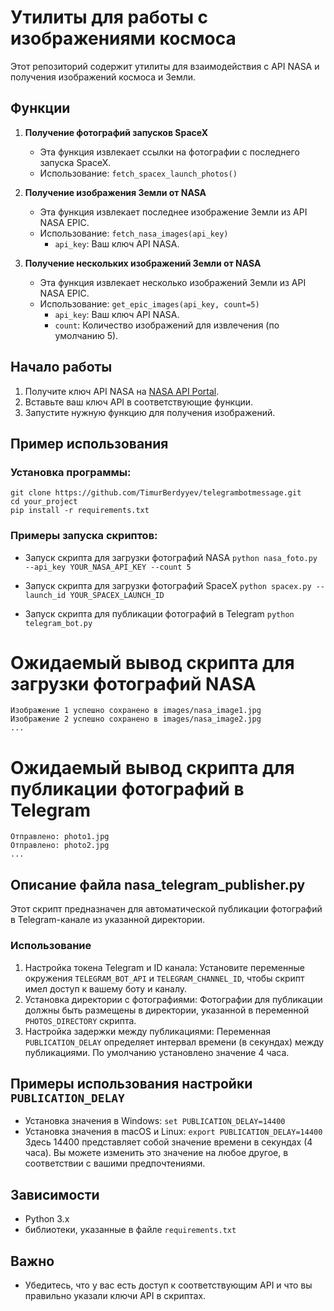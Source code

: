 # Утилиты для работы с изображениями космоса

Этот репозиторий содержит утилиты для взаимодействия с API NASA и получения изображений космоса и Земли.

## Функции

1. **Получение фотографий запусков SpaceX**
   - Эта функция извлекает ссылки на фотографии с последнего запуска SpaceX.
   - Использование: `fetch_spacex_launch_photos()`

2. **Получение изображения Земли от NASA**
   - Эта функция извлекает последнее изображение Земли из API NASA EPIC.
   - Использование: `fetch_nasa_images(api_key)`
     - `api_key`: Ваш ключ API NASA.

3. **Получение нескольких изображений Земли от NASA**
   - Эта функция извлекает несколько изображений Земли из API NASA EPIC.
   - Использование: `get_epic_images(api_key, count=5)`
     - `api_key`: Ваш ключ API NASA.
     - `count`: Количество изображений для извлечения (по умолчанию 5).

## Начало работы

1. Получите ключ API NASA на [NASA API Portal](https://api.nasa.gov).
2. Вставьте ваш ключ API в соответствующие функции.
3. Запустите нужную функцию для получения изображений.

## Пример использования

### Установка программы:
```
git clone https://github.com/TimurBerdyyev/telegrambotmessage.git
cd your_project
pip install -r requirements.txt
```


### Примеры запуска скриптов:

* Запуск скрипта для загрузки фотографий NASA
`python nasa_foto.py --api_key YOUR_NASA_API_KEY --count 5`

* Запуск скрипта для загрузки фотографий SpaceX
`python spacex.py --launch_id YOUR_SPACEX_LAUNCH_ID`

* Запуск скрипта для публикации фотографий в Telegram
`python telegram_bot.py`

# Ожидаемый вывод скрипта для загрузки фотографий NASA
```
Изображение 1 успешно сохранено в images/nasa_image1.jpg
Изображение 2 успешно сохранено в images/nasa_image2.jpg
...
```

# Ожидаемый вывод скрипта для публикации фотографий в Telegram
```
Отправлено: photo1.jpg
Отправлено: photo2.jpg
...
```

## Описание файла nasa_telegram_publisher.py
Этот скрипт предназначен для автоматической публикации фотографий в Telegram-канале из указанной директории.
### Использование
1. Настройка токена Telegram и ID канала:
Установите переменные окружения `TELEGRAM_BOT_API` и 
`TELEGRAM_CHANNEL_ID`, чтобы скрипт имел доступ к вашему боту и каналу.
2. Установка директории с фотографиями:
Фотографии для публикации должны быть размещены в директории, указанной в переменной `PHOTOS_DIRECTORY` скрипта.
3. Настройка задержки между публикациями:
Переменная `PUBLICATION_DELAY` определяет интервал времени (в секундах) между публикациями. По умолчанию установлено значение 4 часа.

## Примеры использования настройки `PUBLICATION_DELAY`
* Установка значения в Windows: `set PUBLICATION_DELAY=14400`
* Установка значения в macOS и Linux: `export PUBLICATION_DELAY=14400`
Здесь 14400 представляет собой значение времени в секундах (4 часа). Вы можете изменить это значение на любое другое, в соответствии с вашими предпочтениями.

## Зависимости
* Python 3.x
* библиотеки, указанные в файле `requirements.txt`

## Важно
* Убедитесь, что у вас есть доступ к соответствующим API и что вы правильно указали ключи API в скриптах.

